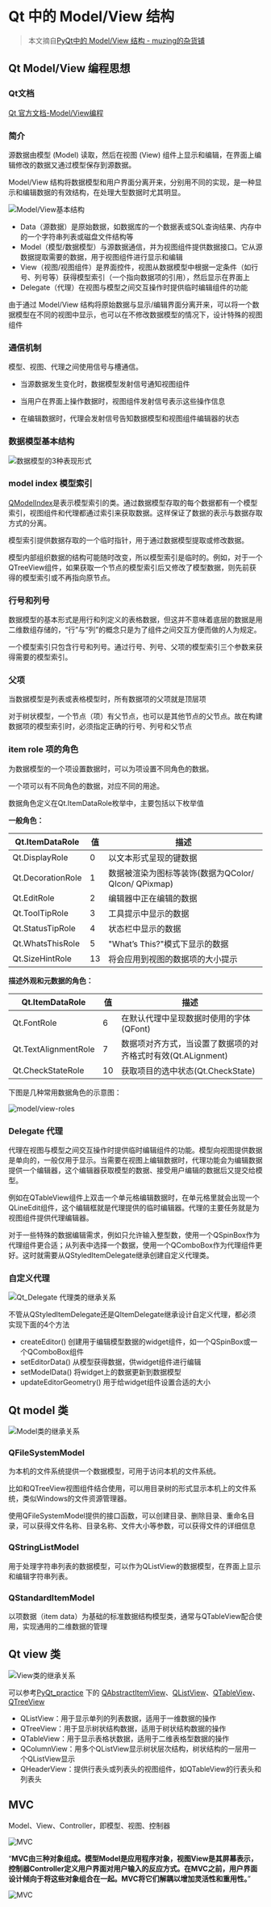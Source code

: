 # Qt 中的 Model/View 结构

> 本文摘自[PyQt中的 Model/View 结构 - muzing的杂货铺](https://muzing.top/posts/5ff61cbd/)

## Qt Model/View 编程思想

### Qt文档

[Qt 官方文档-Model/View编程](https://doc.qt.io/qt-6/model-view-programming.html)

### 简介

源数据由模型 (Model) 读取，然后在视图 (View) 组件上显示和编辑，在界面上编辑修改的数据又通过模型保存到源数据。

Model/View 结构将数据模型和用户界面分离开来，分别用不同的实现，是一种显示和编辑数据的有效结构，在处理大型数据时尤其明显。

![Model/View基本结构](../../Resources/Images/ModelView/2020011610050834.png)

- Data（源数据）是原始数据，如数据库的一个数据表或SQL查询结果、内存中的一个字符串列表或磁盘文件结构等
- Model（模型/数据模型）与源数据通信，并为视图组件提供数据接口。它从源数据提取需要的数据，用于视图组件进行显示和编辑
- View（视图/视图组件）是界面控件，视图从数据模型中根据一定条件（如行号、列号等）获得模型索引（一个指向数据项的引用），然后显示在界面上
- Delegate（代理）在视图与模型之间交互操作时提供临时编辑组件的功能

由于通过 Model/View 结构将原始数据与显示/编辑界面分离开来，可以将一个数据模型在不同的视图中显示，也可以在不修改数据模型的情况下，设计特殊的视图组件

### 通信机制

模型、视图、代理之间使用信号与槽通信。

- 当源数据发生变化时，数据模型发射信号通知视图组件

- 当用户在界面上操作数据时，视图组件发射信号表示这些操作信息

- 在编辑数据时，代理会发射信号告知数据模型和视图组件编辑器的状态

### 数据模型基本结构

![数据模型的3种表现形式](../../Resources/Images/ModelView/Qt_model_1.jpg)

### model index 模型索引

[QModelIndex](https://doc.qt.io/qt-6/qmodelindex.html)是表示模型索引的类。通过数据模型存取的每个数据都有一个模型索引，视图组件和代理都通过索引来获取数据。这样保证了数据的表示与数据存取方式的分离。

模型索引提供数据存取的一个临时指针，用于通过数据模型提取或修改数据。

模型内部组织数据的结构可能随时改变，所以模型索引是临时的。例如，对于一个QTreeView组件，如果获取一个节点的模型索引后又修改了模型数据，则先前获得的模型索引或不再指向原节点。

### 行号和列号

数据模型的基本形式是用行和列定义的表格数据，但这并不意味着底层的数据是用二维数组存储的，“行”与“列”的概念只是为了组件之间交互方便而做的人为规定。

一个模型索引只包含行号和列号。通过行号、列号、父项的模型索引三个参数来获得需要的模型索引。

### 父项

当数据模型是列表或表格模型时，所有数据项的父项就是顶层项

对于树状模型，一个节点（项）有父节点，也可以是其他节点的父节点。故在构建数据项的模型索引时，必须指定正确的行号、列号和父节点

### item role 项的角色

为数据模型的一个项设置数据时，可以为项设置不同角色的数据。

一个项可以有不同角色的数据，对应不同的用途。

数据角色定义在Qt.ItemDataRole枚举中，主要包括以下枚举值

**一般角色：**

| Qt.ItemDataRole   | 值   | 描述                                     |
|-------------------|-----|----------------------------------------|
| Qt.DisplayRole    | 0   | 以文本形式呈现的键数据                            |
| Qt.DecorationRole | 1   | 数据被渲染为图标等装饰(数据为QColor/ QIcon/ QPixmap) |
| Qt.EditRole       | 2   | 编辑器中正在编辑的数据                            |
| Qt.ToolTipRole    | 3   | 工具提示中显示的数据                             |
| Qt.StatusTipRole  | 4   | 状态栏中显示的数据                              |
| Qt.WhatsThisRole  | 5   | "What’s This?"模式下显示的数据                 |
| Qt.SizeHintRole   | 13  | 将会应用到视图的数据项的大小提示                       |

**描述外观和元数据的角色：**

| Qt.ItemDataRole      | 值   | 描述                                    |
|----------------------|-----|---------------------------------------|
| Qt.FontRole          | 6   | 在默认代理中呈现数据时使用的字体(QFont)               |
| Qt.TextAlignmentRole | 7   | 数据项对齐方式，当设置了数据项的对齐格式时有效(Qt.ALignment) |
| Qt.CheckStateRole    | 10  | 获取项目的选中状态(Qt.CheckState)              |

下图是几种常用数据角色的示意图：

![model/view-roles](../../Resources/Images/ModelView/modelview-roles.png)

### Delegate 代理

代理在视图与模型之间交互操作时提供临时编辑组件的功能。模型向视图提供数据是单向的，一般仅用于显示。当需要在视图上编辑数据时，代理功能会为编辑数据提供一个编辑器，这个编辑器获取模型的数据、接受用户编辑的数据后又提交给模型。

例如在QTableView组件上双击一个单元格编辑数据时，在单元格里就会出现一个QLineEdit组件，这个编辑框就是代理提供的临时编辑器。代理的主要任务就是为视图组件提供代理编辑器。

对于一些特殊的数据编辑需求，例如只允许输入整型数，使用一个QSpinBox作为代理组件更合适；从列表中选择一个数据，使用一个QComboBox作为代理组件更好。这时就需要从QStyledItemDelegate继承创建自定义代理类。

### 自定义代理

![Qt_Delegate 代理类的继承关系](../../Resources/Images/ModelView/Qt_Delegate_classes.jpg)

不管从QStyledItemDelegate还是QItemDelegate继承设计自定义代理，都必须实现下面的4个方法

- createEditor()  创建用于编辑模型数据的widget组件，如一个QSpinBox或一个QComboBox组件
- setEditorData()  从模型获得数据，供widget组件进行编辑
- setModelData()  将widget上的数据更新到数据模型
- updateEditorGeometry()  用于给widget组件设置合适的大小

## Qt model 类

![Model类的继承关系](../../Resources/Images/ModelView/Qt_model_suc_rel.jpg)

### QFileSystemModel

为本机的文件系统提供一个数据模型，可用于访问本机的文件系统。

比如和QTreeView视图组件结合使用，可以用目录树的形式显示本机上的文件系统，类似Windows的文件资源管理器。

使用QFileSystemModel提供的接口函数，可以创建目录、删除目录、重命名目录，可以获得文件名称、目录名称、文件大小等参数，可以获得文件的详细信息

### QStringListModel

用于处理字符串列表的数据模型，可以作为QListView的数据模型，在界面上显示和编辑字符串列表。

### QStandardItemModel

以项数据（item data）为基础的标准数据结构模型类，通常与QTableView配合使用，实现通用的二维数据的管理

## Qt view 类

![View类的继承关系](../../Resources/Images/ModelView/Qt_view_suc_rel.jpg)

可以参考[PyQt_practice](https://github.com/muziing/PyQt_practice) 下的 [QAbstractItemView](https://github.com/muziing/PyQt_practice/tree/master/46-QAbstractItemView)、[QListView](https://github.com/muziing/PyQt_practice/tree/master/47-QListView)、[QTableView](https://github.com/muziing/PyQt_practice/tree/master/48-QTableView)、[QTreeView](https://github.com/muziing/PyQt_practice/tree/master/49-QTreeView)

- QListView：用于显示单列的列表数据，适用于一维数据的操作
- QTreeView：用于显示树状结构数据，适用于树状结构数据的操作
- QTableView：用于显示表格状数据，适用于二维表格型数据的操作
- QColumnView：用多个QListView显示树状层次结构，树状结构的一层用一个QListView显示
- QHeaderView：提供行表头或列表头的视图组件，如QTableView的行表头和列表头

## MVC

Model、View、Controller，即模型、视图、控制器

![MVC](../../Resources/Images/ModelView/ModelViewControllerDiagram2.png)

“**MVC由三种对象组成。模型Model是应用程序对象，视图View是其屏幕表示，控制器Controller定义用户界面对用户输入的反应方式。在MVC之前，用户界面设计倾向于将这些对象组合在一起。MVC将它们解耦以增加灵活性和重用性。**”

![MVC](../../Resources/Images/ModelView/MVC_1.png)
